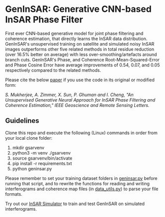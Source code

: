 # GenInSAR: Generative CNN-based InSAR Phase Filter
First ever CNN-based generative model for joint phase filtering and coherence estimation, that directly learns the InSAR data distribution. GenInSAR's unsupervised training on satellite and simulated noisy InSAR images outperforms other five related methods in total residue reduction (over 16.5% better on average) with less over-smoothing/artefacts around branch cuts. GenInSAR's Phase, and Coherence Root-Mean-Squared-Error and Phase Cosine Error have average improvements of 0.54, 0.07, and 0.05 respectively compared to the related methods.

Please cite the below [paper](https://doi.org/10.1109/LGRS.2020.3010504) if you use the code in its original or modified form:

*S. Mukherjee, A. Zimmer, X. Sun, P. Ghuman and I. Cheng, "An Unsupervised Generative Neural Approach for InSAR Phase Filtering and Coherence Estimation," IEEE Geoscience and Remote Sensing Letters.*

## Guidelines

Clone this repo and execute the following (Linux) commands in order from your local clone folder:
1. mkdir gsarvenv
2. python3 -m venv ./gsarvenv
3. source gsarvenv/bin/activate
4. pip install -r requirements.txt
5. python geninsar.py

Please remember to set your training dataset folders in [geninsar.py](https://github.com/subhayanmukherjee/geninsar/blob/master/geninsar.py) before running that script, and to rewrite the functions for reading and writing interferograms and coherence map files (in [data_utils.py](https://github.com/subhayanmukherjee/geninsar/blob/master/data_utils.py)) to parse your file formats.

Try out our [InSAR Simulator](https://github.com/Lucklyric/InSAR-Simulator) to train and test GenInSAR on simulated interferograms.
